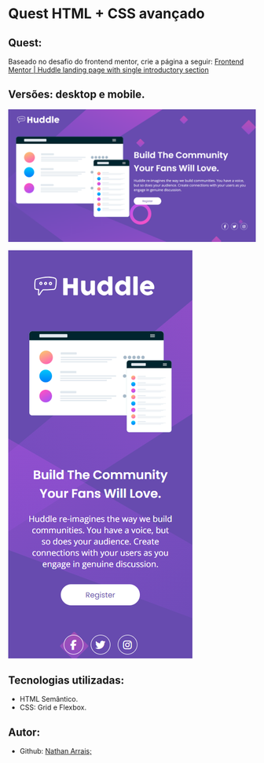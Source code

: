 # Quest HTML + CSS avançado

## Quest:

Baseado no desafio do frontend mentor, crie a página a seguir: [Frontend Mentor | Huddle landing page with single introductory section](https://www.frontendmentor.io/challenges/huddle-landing-page-with-a-single-introductory-section-B_2Wvxgi0) 

## Versões: desktop e mobile.

[<img src="./images/desktop.png" alt="Imagem da tela inicial no desktop">](https://nathan-arrais.github.io/teste/)

[<img src="./images/mobile.png" alt="Imagem da tela inicial no smartphone">](https://nathan-arrais.github.io/teste/)

## Tecnologias utilizadas:

- HTML Semântico.
- CSS: Grid e Flexbox.

## Autor:

- Github: [Nathan Arrais;](https://github.com/nathan-arrais)

